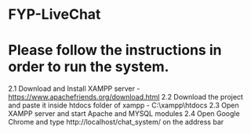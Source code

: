# FYP-LiveChat
# Please follow the instructions in order to run the system.
  2.1 Download and Install XAMPP server - https://www.apachefriends.org/download.html
  2.2 Download the project and paste it inside htdocs folder of xampp - C:\xampp\htdocs
  2.3 Open XAMPP server and start Apache and MYSQL modules
  2.4 Open Google Chrome and type http://localhost/chat_system/ on the address bar
  
